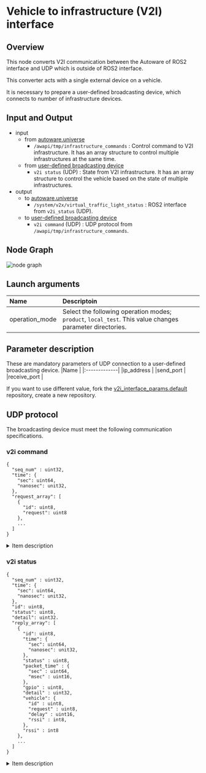 # Vehicle to infrastructure (V2I) interface

## Overview
This node converts V2I communication between the Autoware of ROS2 interface and UDP which is outside of ROS2 interface.

This converter acts with a single external device on a vehicle.

It is necessary to prepare a user-defined broadcasting device, which connects to number of infrastructure devices.

## Input and Output
- input
  - from [autoware.universe](https://github.com/autowarefoundation/autoware.universe/)
    - `/awapi/tmp/infrastructure_commands` : Control command to V2I infrastructure. It has an array structure to control multiple infrastructures at the same time.
  - from [user-defined broadcasting device](#v2i-status)
    - `v2i status` (UDP) : State from V2I infrastructure. It has an array structure to control the vehicle based on the state of multiple infrastructures.
- output
  - to [autoware.universe](https://github.com/autowarefoundation/autoware.universe/)
    - `/system/v2x/virtual_traffic_light_status` : ROS2 interface from `v2i_status` (UDP).
  - to [user-defined broadcasting device](#v2i-command)
    - `v2i command` (UDP) : UDP protocol from `/awapi/tmp/infrastructure_commands`.

## Node Graph
![node graph](http://www.plantuml.com/plantuml/proxy?src=https://raw.githubusercontent.com/eve-autonomy/v2i_interface/docs/node_graph.pu)

## Launch arguments

|Name          |Descriptoin|
|:-------------|:----------|
|operation_mode|Select the following operation modes; `product`, `local_test`. This value changes parameter directories.|

## Parameter description
These are mandatory parameters of UDP connection to a user-defined broadcasting device.
|Name          |
|:-------------|
|ip_address    |
|send_port     |
|receive_port  |


If you want to use different value, fork the [v2i_interface_params.default](https://github.com/eve-autonomy/v2i_interface_params.default) repository, create a new repository.

## UDP protocol
The broadcasting device must meet the following communication specifications.

### v2i command

```
{
  "seq_num" : uint32,
  "time": {
    "sec": uint64,
    "nanosec": unit32,
  },
  "request_array": [
    {
      "id": uint8,
      "request": uint8
    },
    ...
  ]
}
```

<details><summary>Item description</summary><div>

#### Top level items of v2i command

|Name       |Description|
|:----------|:----------|
|seq_num    |Increment from 0 for each output.|
|time       |UNIX time at the time of output.|
|request_array|Control commands for multiple V2I controllers.|

#### Details of items in request_array

|Name       |Description|
|:----------|:----------|
|id         |ID of the V2I infrastructure.|
|request    |Control command for the V2I infrastructure such as "open / close" and "turn on / off". The lower 4 bits and the upper 4 bits correspond to the states of 4 outputs and 4 inputs, respectively.|

</div></details>

### v2i status

```
{
  "seq_num" : uint32,
  "time": {
    "sec": uint64,
    "nanosec": unit32,
  },
  "id": uint8,
  "status": uint8,
  "detail": uint32.
  "reply_array": [
    {
      "id": uint8,
      "time": {
        "sec": uint64,
        "nanosec": unit32,
      },
      "status" : uint8,
      "packet_time" : {
        "sec" : uint64,
        "msec" : uint16,
      },
      "gpio" : uint8,
      "detail" : uint32,
      "vehicle": {
        "id" : uint8,
        "request" : uint8,
        "delay" : uint16,
        "rssi" : int8,
      },
      "rssi" : int8
    },
    ...
  ]
}
```

<details><summary>Item description</summary><div>

#### Top level items of v2i status
This is mainly about the status of broadcasting device.

|Name       |Description|
|:----------|:----------|
|seq_num    |Increment from 0 for each output.|
|time       |UNIX time at the time of output.|
|id         |ID of the broadcasting device.|
|status     |Error status; 0: Normal, 1: Near the end of life, 2: Error|
|detail     |Error code for details.|
|reply_array|The status of all connected V2I controller.|

#### Details of items in reply_array
This is about the status of each V2I controller.

|Name       |Description|
|:----------|:----------|
|id         |ID of the V2I infrastructure.|
|time       |UNIX time at the time of output.|
|status     |Error status; 0: Normal, 1: Near the end of life, 2: Error|
|packet_time|Unix time when the status of the V2I infrastructure was detected.|
|gpio       |The operating status of the V2I infrastructure such as "open / close" and "turn on / off". The lower 4 bits and the upper 4 bits correspond to the states of 4 outputs and 4 inputs, respectively.|
|detail     |Error code for details.|
|veihcle    |Sender status of the most recently sent V2I infrastructure control command.|
|rssi       |Received signal strength indicator from V2I controller to vehicle.|

#### Details of items in vehicle
This is the sender status of the most recently sent V2I infrastructure control command.

|Name   |Description|
|:------|:----------|
|id     |ID of the broadcasting device.|
|request|The copy of the control command.|
|delay  |Response time to control (msec).|
|rssi   |Received signal strength indicator from vehicle to V2I controller.|

</div></details>

